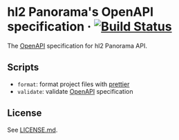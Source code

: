 # hl2 Panorama's OpenAPI specification &middot; [![Build Status](https://travis-ci.com/hl2/hl2-panorama-openapi.svg?token=tSMJcyr4W5f93JMvoe6S&branch=master)](https://travis-ci.com/hl2/hl2-panorama-openapi)

The [OpenAPI](https://openapis.org) specification for hl2 Panorama API.

## Scripts

- `format`: format project files with [prettier](https://Prettier.io/)
- `validate`: validate [OpenAPI](https://openapis.org) specification

## License

See [LICENSE.md](./LICENSE.md).
